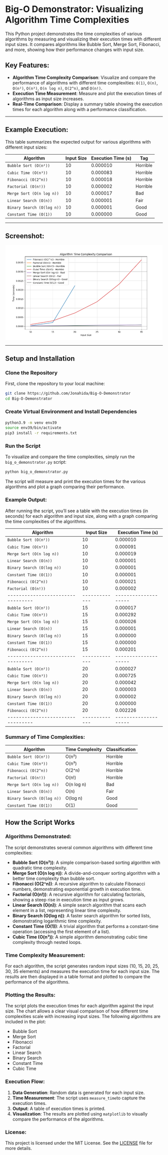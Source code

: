# Big-O Demonstrator: Visualizing Algorithm Time Complexities

This Python project demonstrates the time complexities of various algorithms by measuring and visualizing their execution times with different input sizes. It compares algorithms like Bubble Sort, Merge Sort, Fibonacci, and more, showing how their performance changes with input size.

## Key Features:
- **Algorithm Time Complexity Comparison**: Visualize and compare the performance of algorithms with different time complexities: `O(1)`, `O(n)`, `O(n²)`, `O(n³)`, `O(n log n)`, `O(2^n)`, and `O(n!)`.
- **Execution Time Measurement**: Measure and plot the execution times of algorithms as input size increases.
- **Real-Time Comparison**: Display a summary table showing the execution times for each algorithm along with a performance classification.

---

## Example Execution:

This table summarizes the expected output for various algorithms with different input sizes:

| Algorithm                    | Input Size  | Execution Time (s) | Tag     |
|------------------------------|-------------|--------------------|---------|
| `Bubble Sort (O(n²))`         | 10          | 0.000010           | Horrible|
| `Cubic Time (O(n³))`          | 10          | 0.000083           | Horrible|
| `Fibonacci (O(2^n))`          | 10          | 0.000018           | Horrible|
| `Factorial (O(n!))`           | 10          | 0.000002           | Horrible|
| `Merge Sort (O(n log n))`     | 10          | 0.000017           | Bad     |
| `Linear Search (O(n))`        | 10          | 0.000001           | Fair    |
| `Binary Search (O(log n))`    | 10          | 0.000001           | Good    |
| `Constant Time (O(1))`        | 10          | 0.000000           | Good    |

---

## Screenshot:
![Figure_1.png](Figure_1.png)

---

## Setup and Installation

### Clone the Repository

First, clone the repository to your local machine:

```bash
git clone https://github.com/Jonahida/Big-O-Demonstrator
cd Big-O-Demonstrator
```

### Create Virtual Environment and Install Dependencies

```bash
python3.9 -m venv env39
source env39/bin/activate
pip3 install -r requirements.txt
```

### Run the Script

To visualize and compare the time complexities, simply run the `big_o_demonstrator.py` script:

```bash
python big_o_demonstrator.py
```

The script will measure and print the execution times for the various algorithms and plot a graph comparing their performance.

### Example Output:

After running the script, you’ll see a table with the execution times (in seconds) for each algorithm and input size, along with a graph comparing the time complexities of the algorithms.


| Algorithm                      | Input Size  | Execution Time (s) |
|---------------------------------|-------------|--------------------|
| `Bubble Sort (O(n²))`           | 10          | 0.000010           |
| `Cubic Time (O(n³))`            | 10          | 0.000091           |
| `Merge Sort (O(n log n))`       | 10          | 0.000019           |
| `Linear Search (O(n))`          | 10          | 0.000001           |
| `Binary Search (O(log n))`      | 10          | 0.000001           |
| `Constant Time (O(1))`          | 10          | 0.000001           |
| `Fibonacci (O(2^n))`            | 10          | 0.000021           |
| `Factorial (O(n!))`             | 10          | 0.000002           |
|---------------------------------|-------------|--------------------|
| `Bubble Sort (O(n²))`           | 15          | 0.000017           |
| `Cubic Time (O(n³))`            | 15          | 0.000292           |
| `Merge Sort (O(n log n))`       | 15          | 0.000026           |
| `Linear Search (O(n))`          | 15          | 0.000001           |
| `Binary Search (O(log n))`      | 15          | 0.000000           |
| `Constant Time (O(1))`          | 15          | 0.000000           |
| `Fibonacci (O(2^n))`            | 15          | 0.000201           |
|---------------------------------|-------------|--------------------|
| `Bubble Sort (O(n²))`           | 20          | 0.000027           |
| `Cubic Time (O(n³))`            | 20          | 0.000725           |
| `Merge Sort (O(n log n))`       | 20          | 0.000042           |
| `Linear Search (O(n))`          | 20          | 0.000003           |
| `Binary Search (O(log n))`      | 20          | 0.000002           |
| `Constant Time (O(1))`          | 20          | 0.000000           |
| `Fibonacci (O(2^n))`            | 20          | 0.002226           |
|---------------------------------|-------------|--------------------|

### Summary of Time Complexities:

| Algorithm                     | Time Complexity | Classification |
|-------------------------------|-----------------|----------------|
| `Bubble Sort (O(n²))`          | O(n²)           | Horrible       |
| `Cubic Time (O(n³))`           | O(n³)           | Horrible       |
| `Fibonacci (O(2^n))`           | O(2^n)          | Horrible       |
| `Factorial (O(n!))`            | O(n!)           | Horrible       |
| `Merge Sort (O(n log n))`      | O(n log n)      | Bad            |
| `Linear Search (O(n))`         | O(n)            | Fair           |
| `Binary Search (O(log n))`     | O(log n)        | Good           |
| `Constant Time (O(1))`         | O(1)            | Good           |

## How the Script Works

### Algorithms Demonstrated:
The script demonstrates several common algorithms with different time complexities:

- **Bubble Sort (O(n²))**: A simple comparison-based sorting algorithm with quadratic time complexity.
- **Merge Sort (O(n log n))**: A divide-and-conquer sorting algorithm with a better time complexity than bubble sort.
- **Fibonacci (O(2^n))**: A recursive algorithm to calculate Fibonacci numbers, demonstrating exponential growth in execution time.
- **Factorial (O(n!))**: A recursive algorithm for calculating factorials, showing a steep rise in execution time as input grows.
- **Linear Search (O(n))**: A simple search algorithm that scans each element in a list, representing linear time complexity.
- **Binary Search (O(log n))**: A faster search algorithm for sorted lists, demonstrating logarithmic time complexity.
- **Constant Time (O(1))**: A trivial algorithm that performs a constant-time operation (accessing the first element of a list).
- **Cubic Time (O(n³))**: A simple algorithm demonstrating cubic time complexity through nested loops.

### Time Complexity Measurement:
For each algorithm, the script generates random input sizes (10, 15, 20, 25, 30, 35 elements) and measures the execution time for each input size. The results are then displayed in a table format and plotted to compare the performance of the algorithms.

### Plotting the Results:
The script plots the execution times for each algorithm against the input size. The chart allows a clear visual comparison of how different time complexities scale with increasing input sizes. The following algorithms are included in the plot:
- Bubble Sort
- Merge Sort
- Fibonacci
- Factorial
- Linear Search
- Binary Search
- Constant Time
- Cubic Time

### Execution Flow:
1. **Data Generation**: Random data is generated for each input size.
2. **Time Measurement**: The script uses `measure_time`to capture the execution times.
3. **Output**: A table of execution times is printed.
4. **Visualization**: The results are plotted using `matplotlib` to visually compare the performance of the algorithms.

### License:
This project is licensed under the MIT License. See the [LICENSE](LICENSE) file for more details.

